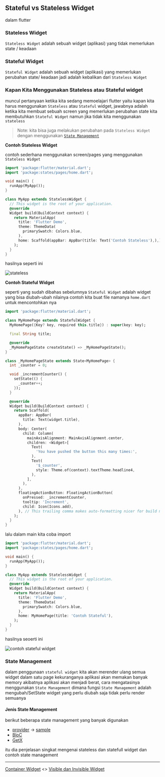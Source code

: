 ## Stateful vs Stateless Widget

dalam flutter 


### Stateless Widget

`Stateless Widget` adalah sebuah widget (aplikasi) yang tidak memerlukan state / keadaan 

### Stateful Widget

`Stateful Widget` adalah sebuah widget (aplikasi) yang memerlukan perubahan state/ keadaan
jadi adalah kebalikan dari `Stateless Widget`

### Kapan Kita Menggunakan Stateless atau Stateful widget

muncul pertanyaan ketika kita sedang memoelajari flutter yaitu kapan kita harus menggunakan 
`Stateless` atau `Stateful` widget, jawabnya adalah ketika kita membuat sebuah screen yang memerlukan perubahan state kita membutuhkan `Stateful Widget` namun jika tidak kita menggunakan `stateless`

> Note: kita bisa juga melakukan perubahan pada `Stateless Widget` dengan menggunakan
> [`State Management`](https://flutter.dev/docs/development/data-and-backend/state-mgmt/simple)

**Contoh Stateless Widget**

contoh sederhana menggunakan screen/pages yang menggunakan `Stateless Widget` 

```dart
import 'package:flutter/material.dart';
import 'package:states/pages/home.dart';

void main() {
  runApp(MyApp());
}

class MyApp extends StatelessWidget {
  // This widget is the root of your application.
  @override
  Widget build(BuildContext context) {
    return MaterialApp(
      title: 'Flutter Demo',
      theme: ThemeData(
        primarySwatch: Colors.blue,
      ),
      home: Scaffold(appBar: AppBar(title: Text('Contoh Stateless'),),),
    );
  }
}
```

hasilnya seperti ini

![stateless](docs/stl.png)


**Contoh Stateful Widget**

seperti yang sudah dibahas sebelumnya `Stateful Widget` adalah widget yang bisa diubah-ubah nilainya contoh kita buat file namanya `home.dart` untuk mencontohkan nya

```dart
import 'package:flutter/material.dart';

class MyHomePage extends StatefulWidget {
  MyHomePage({Key? key, required this.title}) : super(key: key);

  final String title;

  @override
  _MyHomePageState createState() => _MyHomePageState();
}

class _MyHomePageState extends State<MyHomePage> {
  int _counter = 0;

  void _incrementCounter() {
    setState(() {
      _counter++;
    });
  }

  @override
  Widget build(BuildContext context) {
    return Scaffold(
      appBar: AppBar(
        title: Text(widget.title),
      ),
      body: Center(
        child: Column(
          mainAxisAlignment: MainAxisAlignment.center,
          children: <Widget>[
            Text(
              'You have pushed the button this many times:',
            ),
            Text(
              '$_counter',
              style: Theme.of(context).textTheme.headline4,
            ),
          ],
        ),
      ),
      floatingActionButton: FloatingActionButton(
        onPressed: _incrementCounter,
        tooltip: 'Increment',
        child: Icon(Icons.add),
      ), // This trailing comma makes auto-formatting nicer for build methods.
    );
  }
}
```

lalu dalam main kita coba import

```dart
import 'package:flutter/material.dart';
import 'package:states/pages/home.dart';

void main() {
  runApp(MyApp());
}

class MyApp extends StatelessWidget {
  // This widget is the root of your application.
  @override
  Widget build(BuildContext context) {
    return MaterialApp(
      title: 'Flutter Demo',
      theme: ThemeData(
        primarySwatch: Colors.blue,
      ),
      home: MyHomePage(title: 'Contoh Stateful'),
    );
  }
}
```

hasilnya seoerti ini


![contoh stateful widget](docs/stf.png)

### State Management

dalam penggunaan `stateful widget` kita akan merender ulang semua widget dalam satu page
kekuranganya aplikasi akan memakan banyak memory akibatnya aplikasi akan menjadi berat, cara mengatasinya menggunakan `State Management` dimana fungsi `State Management` adalah mengubah/SetState widget yang perlu diubah saja tidak perlu render semuanya

#### Jenis State Management

berikut beberapa state management yang banyak digunakan

* [provider](https://pub.dev/packages/provider) -> [sample](https://flutter.dev/docs/development/data-and-backend/state-mgmt/simple)
* [BloC](https://pub.dev/packages/flutter_bloc)
* [GetX](https://pub.dev/packages/get)

itu dia penjelasan singkat mengenai stateless dan statefull widget dan contoh state management

---

[Container Widget](../containers/README.md) <> [Visible dan Invisible Widget]()
